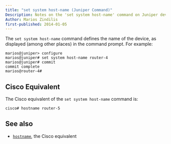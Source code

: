 ```yaml
---
title: "set system host-name (Juniper Command)"
Description: Notes on the 'set system host-name' command on Juniper devices
Author: Marios Zindilis
first-published: 2014-01-05
---
```


The `set system host-name` command defines the name of the device, as 
displayed (among other places) in the command prompt. For example:

    marios@juniper> configure
    marios@juniper# set system host-name router-4
    marios@juniper# commit
    commit complete
    marios@router-4#

Cisco Equivalent
----------------

The Cisco equivalent of the `set system host-name` command is: 

    cisco# hostname router-5

See also
--------

*    [`hostname`](/posts/cisco-hostname/), the Cisco equivalent
